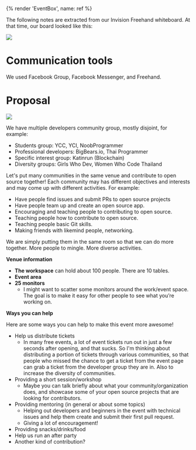 {% render 'EventBox', name: ref %}

The following notes are extracted from our Invision Freehand whiteboard. At that time, our board looked like this:

![](https://im.dt.in.th/ipfs/bafybeiepb4sx4xjxzsdkva6tjllok2mtvxhztzwqjtvq5t42dcbtovtxee/image.webp)

# Communication tools

We used Facebook Group, Facebook Messenger, and Freehand.

# Proposal

![](https://im.dt.in.th/ipfs/bafybeiembh5jcwb2akmjzl3lwikvwknbzmawd5i45nswcxs33rxoy7g24y/image.webp)

We have multiple developers community group, mostly disjoint, for example:

- Students group: YCC, YCI, NoobProgrammer
- Professional developers: BigBears.io, Thai Programmer
- Specific interest group: Katinrun (Blockchain)
- Diversity groups: Girls Who Dev, Women Who Code Thailand

Let's put many communities in the same venue and contribute to open source together! Each community may has different objectives and interests and may come up with different activities. For example:

- Have people find issues and submit PRs to open source projects
- Have people team up and create an open source app.
- Encouraging and teaching people to contributing to open source.
- Teaching people how to contribute to open source.
- Teaching people basic Git skills.
- Making friends with likemind people, networking.

We are simply putting them in the same room so that we can do more together. More people to mingle. More diverse activities.

**Venue information**

- **The workspace** can hold about 100 people. There are 10 tables.
- **Event area**
- **25 monitors**
  - I might want to scatter some monitors around the work/event space. The goal is to make it easy for other people to see what you’re working on.

**Ways you can help**

Here are some ways you can help to make this event more awesome!

- Help us distribute tickets
  - In many free events, a lot of event tickets run out in just a few seconds after opening, and that sucks. So I'm thinking about distributing a portion of tickets through various communities, so that people who missed the chance to get a ticket from the event page can grab a ticket from the developer group they are in. Also to increase the diversity of communities.
- Providing a short session/workshop
  - Maybe you can talk briefly about what your community/organization does, and showcase some of your open source projects that are looking for contributors.
- Providing mentoring (in general or about some topics)
  - Helping out developers and beginners in the event with technical issues and help them create and submit their first pull request.
  - Giving a lot of encouragement!
- Providing snacks/drinks/food
- Help us run an after party
- Another kind of contribution?
